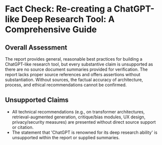 # Fact Check: Re-creating a ChatGPT-like Deep Research Tool: A Comprehensive Guide

## Overall Assessment

The report provides general, reasonable best practices for building a ChatGPT-like research tool, but every substantive claim is unsupported as there are no source document summaries provided for verification. The report lacks proper source references and offers assertions without substantiation. Without sources, the factual accuracy of architecture, process, and ethical recommendations cannot be confirmed.

## Unsupported Claims

- All technical recommendations (e.g., on transformer architectures, retrieval-augmented generation, critique/bias modules, UX design, privacy/security measures) are presented without direct source support or citation.
- The statement that 'ChatGPT is renowned for its deep research ability' is unsupported within the report or supplied summaries.

